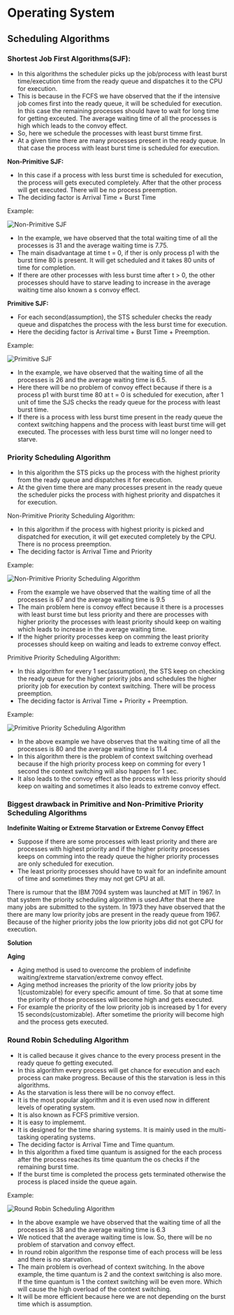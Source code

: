 # Operating System

## Scheduling Algorithms

### Shortest Job First Algorithms(SJF):

- In this algorithms the scheduler picks up the job/process with least burst time/execution time from the ready queue and dispatches it to the CPU for execution.
- This is because in the FCFS we have observed that the if the intensive job comes first into the ready queue, it will be scheduled for execution. In this case the remaining processes should have to wait for long time for getting exceuted. The average waiting time of all the processes is high which leads to the convoy effect.
- So, here we schedule the processes with least burst timme first.
- At a given time there are many processes present in the ready queue. In that case the process with least burst time is scheduled for execution.

**Non-Primitive SJF:**

- In this case if a process with less burst time is scheduled for execution, the process will gets executed completely. After that the other process will get executed. There will be no process preemption.
- The deciding factor is Arrival Time + Burst Time

Example:

![Non-Primitive SJF](/Photos/Non-Primitive%20Shortest%20Job%20First%20Scheduling%20Algorithm.jpg)

- In the example, we have observed that the total waiting time of all the processes is 31 and the average waiting time is 7.75.
- The main disadvantage at time t = 0, if ther is only process p1 with the burst time 80 is present. It will get scheduled and it takes 80 units of time for completion.
- If there are other processes with less burst time after t > 0, the other processes should have to starve leading to increase in the average waiting time also known a s convoy effect.

**Primitive SJF:**

- For each second(assumption), the STS scheduler checks the ready queue and dispatches the process with the less burst time for execution.
- Here the deciding factor is Arrival time + Burst Time + Preemption.

Example:

![Primitive SJF](/Photos/Primitive%20Shortest%20job%20first%20scheduling%20Algorithm.jpg)

- In the example, we have observed that the waiting time of all the processes is 26 and the average waiting time is 6.5.
- Here there will be no problem of convoy effect because if there is a process p1 with burst time 80 at t = 0 is scheduled for execution, after 1 unit of time the SJS checks the ready queue for the process with least burst time.
- If there is a process with less burst time present in the ready queue the context switching happens and the process with least burst time will get executed. The processes with less burst time will no longer need to starve.

### Priority Scheduling Algorithm

- In this algorithm the STS picks up the process with the highest priority from the ready queue and dispatches it for execution.
- At the given time there are many processes present in the ready queue the scheduler picks the process with highest priority and dispatches it for execution.

Non-Primitive Priority Scheduling Algorithm:

- In this algorithm if the process with highest priority is picked and dispatched for execution, it will get executed completely by the CPU. There is no process preemption.
- The deciding factor is Arrival Time and Priority

Example:

![Non-Primitive Priority Scheduling Algorithm](/Photos/Non-Primitive%20Priority%20Scheduling%20Algorithm.jpg)

- From the example we have observed that the waiting time of all the processes is 67 and the average waiting time is 9.5
- The main problem here is convoy effect because it there is a processes with least burst time but less priority and there are processes with higher priority the processes with least priority should keep on waiting which leads to increase in the average waiting time.
- If the higher priority processes keep on comming the least priority processes should keep on waiting and leads to extreme convoy effect.

Primitive Priority Scheduling Algorithm:

- In this algorithm for every 1 sec(assumption), the STS keep on checking the ready queue for the higher priority jobs and schedules the higher priority job for execution by context switching. There will be process preemption.
- The deciding factor is Arrival Time + Priority + Preemption.

Example:

![Primitive Priority Scheduling Algorithm](/Photos/Primitive%20Priority%20Scheduling%20Algorithm.jpg)

- In the above example we have observes that the waiting time of all the processes is 80 and the average waiting time is 11.4
- In this algorithm there is the problem of context switching overhead because if the high priority process keep on comming for every 1 second the context switching will also happen for 1 sec.
- It also leads to the convoy effect as the process with less priority should keep on waiting and sometimes it also leads to extreme convoy effect.

### Biggest drawback in Primitive and Non-Primitive Priority Scheduling Algorithms

**Indefinite Waiting or Extreme Starvation or Extreme Convoy Effect**

- Suppose if there are some processes with least priority and there are processes with highest priority and if the higher priority processes keeps on comming into the ready queue the higher priority processes are only scheduled for execution.
- The least priority processes should have to wait for an indefinite amount of time and sometimes they may not get CPU at all.

There is rumour that the IBM 7094 system was launched at MIT in 1967. In that system the priority scheduling algorithm is used.After that there are many jobs are submitted to the system. In 1973 they have observed that the there are many low priority jobs are present in the ready queue from 1967. Because of the higher priority jobs the low priority jobs did not got CPU for execution.

**Solution**

**Aging**

- Aging method is used to overcome the problem of indefinite waiting/extreme starvation/extreme convoy effect.
- Aging method increases the priority of the low priority jobs by 1(customizable) for every specific amount of time. So that at some time the priority of those processes will become high and gets executed.
- For example the priority of the low priority job is increased by 1 for every 15 seconds(customizable). After sometime the priority will become high and the process gets executed.

### Round Robin Scheduling Algorithm

- It is called because it gives chance to the every process present in the ready queue fo getting executed.
- In this algorithm every process will get chance for execution and each process can make progress. Because of this the starvation is less in this algorithms.
- As the starvation is less there will be no convoy effect.
- It is the most popular algorithm and it is even used now in different levels of operating system.
- It is also known as FCFS primitive version.
- It is easy to implememt.
- It is designed for the time sharing systems. It is mainly used in the multi-tasking operating systems.
- The deciding factor is Arrival Time and Time quantum.
- In this algorithm a fixed time quantum is assigned for the each process after the process reaches its time quantum the os checks if the remaining burst time.
- If the burst time is completed the process gets terminated otherwise the process is placed inside the queue again.

Example:

![Round Robin Scheduling Algorithm](/Photos/Round%20Robin%20Scheduling%20Algorithm.jpg)

- In the above example we have observed that the waiting time of all the processes is 38 and the average waiting time is 6.3
- We noticed that the average waiting time is low. So, there will be no problem of starvation and convoy effect.
- In round robin algorithm the response time of each process will be less and there is no starvation.
- The main problem is overhead of context switching. In the above example, the time quantum is 2 and the context switching is also more. If the time quantum is 1 the context switching will be even more. Which will cause the high overload of the context switching.
- It will be more efficient because here we are not depending on the burst time which is assumption.
